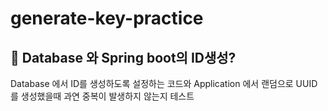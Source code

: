 # generate-key-practice

## 🤔 Database 와 Spring boot의 ID생성?
Database 에서 ID를 생성하도록 설정하는 코드와 Application 에서 랜덤으로 UUID를 생성했을때 과연 중복이 발생하지 않는지 테스트
